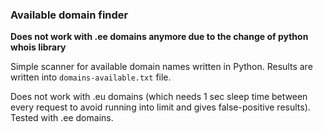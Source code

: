 ### Available domain finder ###

**Does not work with .ee domains anymore due to the change of python whois library**

Simple scanner for available domain names written in Python.
Results are written into `domains-available.txt` file.

Does not work with .eu domains (which needs 1 sec sleep time between every request to avoid running into limit and gives false-positive results). Tested with .ee domains.
